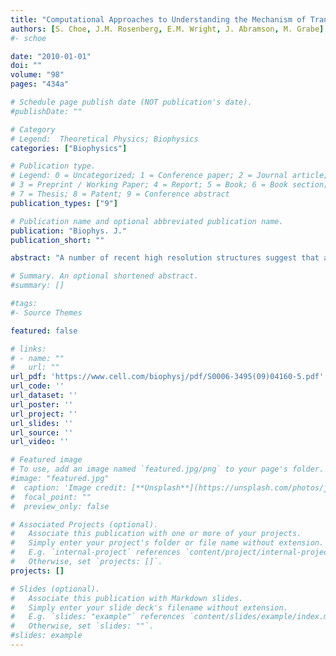 ```yaml
---
title: "Computational Approaches to Understanding the Mechanism of Transport in the Na+/Galactose Co-Transporter vSGLT"
authors: [S. Choe, J.M. Rosenberg, E.M. Wright, J. Abramson, M. Grabe]
#- schoe

date: "2010-01-01"
doi: ""
volume: "98"
pages: "434a"

# Schedule page publish date (NOT publication's date).
#publishDate: ""

# Category
# Legend:  Theoretical Physics; Biophysics
categories: ["Biophysics"]

# Publication type.
# Legend: 0 = Uncategorized; 1 = Conference paper; 2 = Journal article;
# 3 = Preprint / Working Paper; 4 = Report; 5 = Book; 6 = Book section;
# 7 = Thesis; 8 = Patent; 9 = Conference abstract
publication_types: ["9"]

# Publication name and optional abbreviated publication name.
publication: "Biophys. J."
publication_short: ""

abstract: "A number of recent high resolution structures suggest that a larger family of cation coupled substrate transporters share a common core architecture. At the molecular level, it is not known how this architecture enables them to harness the energy stored in ionic gradients to move small molecules across the membrane. We have studied the details of substrate and ion entry and exit to the cytoplasm of the galactose symporter vSGLT. We used equilibrium molecular dynamics (MD) simulations to determine the role of key residues in stabilizing galactose and sodium in their respective binding sites. The simulations show that the transporter is stable when simulated as a monomer having only small deviations from the x-ray structure. We also used steered MD simulations to pull galactose and sodium from their site into the cytoplasm to obtain the free energy for unbinding."

# Summary. An optional shortened abstract.
#summary: []

#tags:
#- Source Themes

featured: false

# links:
# - name: ""
#   url: ""
url_pdf: 'https://www.cell.com/biophysj/pdf/S0006-3495(09)04160-5.pdf'
url_code: ''
url_dataset: ''
url_poster: ''
url_project: ''
url_slides: ''
url_source: ''
url_video: ''

# Featured image
# To use, add an image named `featured.jpg/png` to your page's folder.
#image: "featured.jpg"
#  caption: 'Image credit: [**Unsplash**](https://unsplash.com/photos/jdD8gXaTZsc)'
#  focal_point: ""
#  preview_only: false

# Associated Projects (optional).
#   Associate this publication with one or more of your projects.
#   Simply enter your project's folder or file name without extension.
#   E.g. `internal-project` references `content/project/internal-project/index.md`.
#   Otherwise, set `projects: []`.
projects: []

# Slides (optional).
#   Associate this publication with Markdown slides.
#   Simply enter your slide deck's filename without extension.
#   E.g. `slides: "example"` references `content/slides/example/index.md`.
#   Otherwise, set `slides: ""`.
#slides: example
---
```







